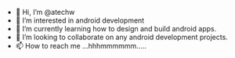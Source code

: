 - 👋 Hi, I’m @atechw
- 👀 I’m interested in android development
- 🌱 I’m currently learning how to design and build android apps.
- 💞️ I’m looking to collaborate on any android development projects.
- 📫 How to reach me ...hhhmmmmmm.....

<!---
atechw/atechw is a ✨ special ✨ repository because its `README.md` (this file) appears on your GitHub profile.
You can click the Preview link to take a look at your changes.
--->
